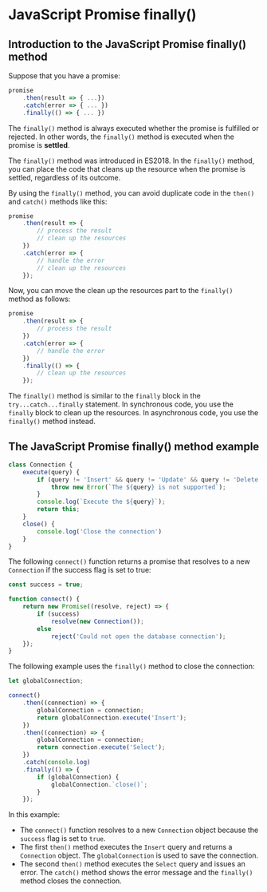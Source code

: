 # JavaScript Promise finally()

## Introduction to the JavaScript Promise finally() method

Suppose that you have a promise:

```js
promise
    .then(result => { ...})
    .catch(error => { ... })
    .finally(() => { ... })
```

The `finally()` method is always executed whether the promise is fulfilled or rejected. In other words, the `finally()` method is executed when the promise is **settled**.

The `finally()` method was introduced in ES2018. In the `finally()` method, you can place the code that cleans up the resource when the promise is settled, regardless of its outcome.

By using the `finally()` method, you can avoid duplicate code in the `then()` and `catch()` methods like this:

```js
promise
    .then(result => {
        // process the result
        // clean up the resources
    })
    .catch(error => {
        // handle the error
        // clean up the resources
    });
```

Now, you can move the clean up the resources part to the `finally()` method as follows:

```js
promise
    .then(result => {
        // process the result
    })
    .catch(error => {
        // handle the error
    })
    .finally(() => {
        // clean up the resources
    });
```

The `finally()` method is similar to the `finally` block in the `try...catch...finally` statement. In synchronous code, you use the `finally` block to clean up the resources. In asynchronous code, you use the `finally()` method instead.

## The JavaScript Promise finally() method example

```js
class Connection {
    execute(query) {
        if (query != 'Insert' && query != 'Update' && query != 'Delete') {
            throw new Error(`The ${query} is not supported`);
        }
        console.log(`Execute the ${query}`);
        return this;
    }
    close() {
        console.log('Close the connection')
    }
}
```

The following `connect()` function returns a promise that resolves to a new `Connection` if the success flag is set to true:

```js
const success = true;

function connect() {
    return new Promise((resolve, reject) => {
        if (success)
            resolve(new Connection());
        else
            reject('Could not open the database connection');
    });
}
```

The following example uses the `finally()` method to close the connection:

```js
let globalConnection;

connect()
    .then((connection) => {
        globalConnection = connection;
        return globalConnection.execute('Insert');
    })
    .then((connection) => {
        globalConnection = connection;
        return connection.execute('Select');
    })
    .catch(console.log)
    .finally(() => {
        if (globalConnection) {
            globalConnection.`close()`;
        }
    });
```

In this example:

- The `connect()` function resolves to a new `Connection` object because the `success` flag is set to `true`.
- The first `then()` method executes the `Insert` query and returns a `Connection` object. The `globalConnection` is used to save the connection.
- The second `then()` method executes the `Select` query and issues an error. The `catch()` method shows the error message and the `finally()` method closes the connection.